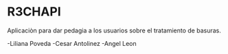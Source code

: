 # R3CHAPI

Aplicaciòn para dar pedagia a los usuarios sobre el tratamiento de basuras.

-Liliana Poveda
-Cesar Antolinez
-Angel Leon
